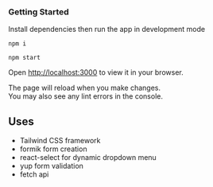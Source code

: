 

### Getting Started
Install dependencies then run the app in development mode


````
npm i
````
```
npm start
```


Open [http://localhost:3000](http://localhost:3000) to view it in your browser.

The page will reload when you make changes.\
You may also see any lint errors in the console.

## Uses
- Tailwind CSS framework
- formik form creation
- react-select for dynamic dropdown menu
- yup form validation
- fetch api